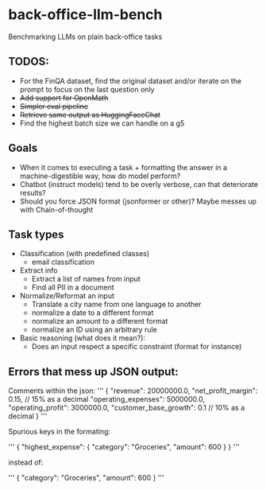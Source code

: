 # back-office-llm-bench
Benchmarking LLMs on plain back-office tasks

## TODOS:
- For the FinQA dataset, find the original dataset and/or iterate on the prompt to focus on the last question only
- <s>Add support for OpenMath</s>
- <s>Simpler eval pipeline</s>
- <s>Retrieve same output as HuggingFaceChat</s>
- Find the highest batch size we can handle on a g5

## Goals

- When it comes to executing a task + formatting the answer in a machine-digestible way, how do model perform?
- Chatbot (instruct models) tend to be overly verbose, can that deteriorate results?
- Should you force JSON format (jsonformer or other)? Maybe messes up with Chain-of-thought


## Task types
- Classification (with predefined classes)
  - email classification
- Extract info
  - Extract a list of names from input
  - Find all PII in a document
- Normalize/Reformat an input
  - Translate a city name from one language to another
  - normalize a date to a different format
  - normalize an amount to a different format
  - normalize an ID using an arbitrary rule
- Basic reasoning (what does it mean?):
  - Does an input respect a specific constraint (format for instance)

## Errors that mess up JSON output:

Comments within the json:
'''
{
"revenue": 20000000.0,
"net_profit_margin": 0.15, // 15% as a decimal
"operating_expenses": 5000000.0,
"operating_profit": 3000000.0,
"customer_base_growth": 0.1 // 10% as a decimal
}
'''

Spurious keys in the formating:

'''
{
  "highest_expense": {
    "category": "Groceries",
    "amount": 600
  }
}
'''

instead of:

'''
{
    "category": "Groceries",
    "amount": 600
  }
'''